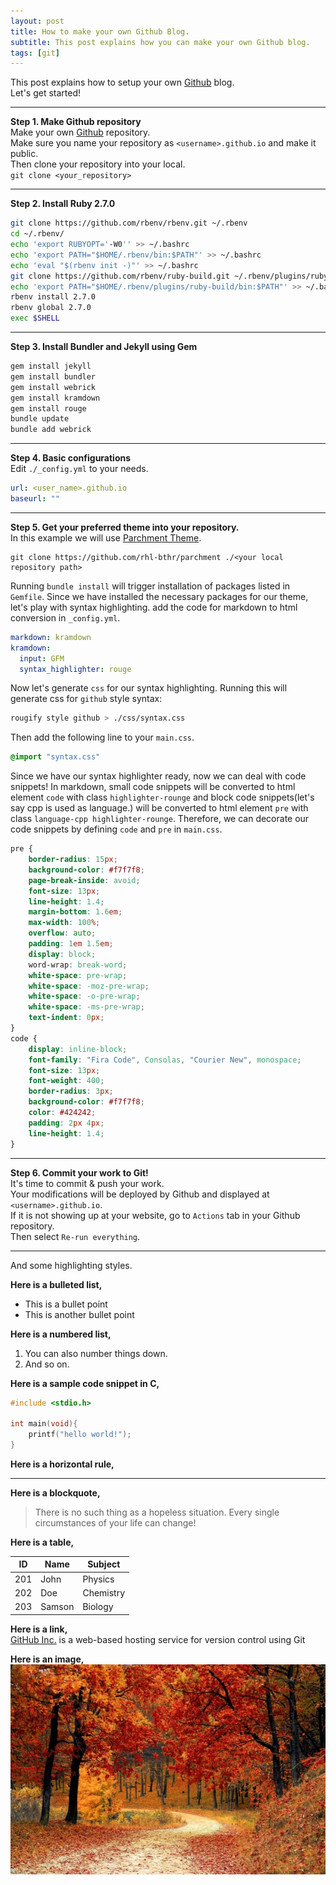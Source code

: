 ```yaml
---
layout: post
title: How to make your own Github Blog.
subtitle: This post explains how you can make your own Github blog.
tags: [git]
---
```


This post explains how to setup your own [Github](https://github.com) blog.  
Let's get started!  

-------------
**Step 1. Make Github repository**  
Make your own [Github](https://github.com) repository.  
Make sure you name your repository as `<username>.github.io` and make it public.  
Then clone your repository into your local.  
`git clone <your_repository>`

---------------------
**Step 2. Install Ruby 2.7.0**    
```bash
git clone https://github.com/rbenv/rbenv.git ~/.rbenv
cd ~/.rbenv/
echo 'export RUBYOPT='-W0'' >> ~/.bashrc
echo 'export PATH="$HOME/.rbenv/bin:$PATH"' >> ~/.bashrc
echo 'eval "$(rbenv init -)"' >> ~/.bashrc
git clone https://github.com/rbenv/ruby-build.git ~/.rbenv/plugins/ruby-build
echo 'export PATH="$HOME/.rbenv/plugins/ruby-build/bin:$PATH"' >> ~/.bashrc
rbenv install 2.7.0
rbenv global 2.7.0
exec $SHELL
```
---------------------
**Step 3. Install Bundler and Jekyll using Gem**  
```bash
gem install jekyll
gem install bundler 
gem install webrick
gem install kramdown
gem install rouge
bundle update
bundle add webrick
```
---------------------
**Step 4. Basic configurations**  
Edit `./_config.yml` to your needs.  
```yml
url: <user_name>.github.io
baseurl: ""
```
---------------------

**Step 5. Get your preferred theme into your repository.**  
In this example we will use [Parchment Theme](https://github.com/rhl-bthr/parchment).  
```git
git clone https://github.com/rhl-bthr/parchment ./<your local repository path>
```
Running `bundle install` will trigger installation of packages listed in `Gemfile`.
Since we have installed the necessary packages for our theme, let's play with syntax highlighting.
add the code for markdown to html conversion in `_config.yml`.
```yml
markdown: kramdown
kramdown:
  input: GFM
  syntax_highlighter: rouge
```
Now let's generate `css` for our syntax highlighting. Running this will generate css for `github` style syntax:
```bash
rougify style github > ./css/syntax.css
```
Then add the following line to your `main.css`.
```css
@import "syntax.css"
```
Since we have our syntax highlighter ready, now we can deal with code snippets!
In markdown, small code snippets will be converted to html element `code` with class `highlighter-rounge` and block code snippets(let's say cpp is used as language.) will be converted to html element `pre` with class `language-cpp highlighter-rounge`. Therefore, we can decorate our code snippets by defining `code` and `pre` in `main.css`.
```css
pre {
    border-radius: 15px;
    background-color: #f7f7f8;
    page-break-inside: avoid;
    font-size: 13px;
    line-height: 1.4;
    margin-bottom: 1.6em;
    max-width: 100%;
    overflow: auto;
    padding: 1em 1.5em;
    display: block;
    word-wrap: break-word;
    white-space: pre-wrap;
    white-space: -moz-pre-wrap;
    white-space: -o-pre-wrap;
    white-space: -ms-pre-wrap;
    text-indent: 0px;
}
code {
    display: inline-block;
    font-family: "Fira Code", Consolas, "Courier New", monospace;
    font-size: 13px;
    font-weight: 400;
    border-radius: 3px;
    background-color: #f7f7f8;
    color: #424242;
    padding: 2px 4px;
    line-height: 1.4;
}
```


---------------------
**Step 6. Commit your work to Git!**  
It's time to commit & push your work.  
Your modifications will be deployed by Github and displayed at `<username>.github.io`.  
If it is not showing up at your website, go to `Actions` tab in your Github repository.  
Then select `Re-run everything`.

---------------------

<span class="highlight-blue">And</span>
<span class="highlight-green">some</span>
<span class="highlight-orange">highlighting</span>
<span class="highlight-red">styles.</span>

**Here is a bulleted list,**
 - This is a bullet point
 - This is another bullet point


**Here is a numbered list,**
1. You can also number things down.
2. And so on.

**Here is a sample code snippet in C,**
```C
#include <stdio.h>

int main(void){
    printf("hello world!");
}
```

**Here is a horizontal rule,**

--------------

**Here is a blockquote,**

> There is no such thing as a hopeless situation. Every single 
> circumstances of your life can change!

**Here is a table,**

ID  | Name   | Subject
----|--------|--------
201 | John   | Physics
202 | Doe    | Chemistry
203 | Samson | Biology

**Here is a link,**<br>
[GitHub Inc.](https://github.com) is a web-based hosting service
for version control using Git

**Here is an image,**<br>
![](../assets/autumn.jpg)
